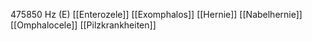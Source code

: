475850 Hz (E)
[[Enterozele]]
[[Exomphalos]]
[[Hernie]]
[[Nabelhernie]]
[[Omphalocele]]
[[Pilzkrankheiten]]